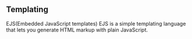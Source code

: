 ## Templating 
EJS(Embedded JavaScript templates)
EJS is a simple templating language that lets you generate HTML markup with plain JavaScript.